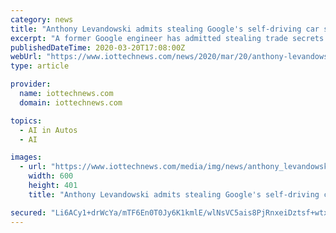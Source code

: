 ```yaml
---
category: news
title: "Anthony Levandowski admits stealing Google's self-driving car secrets"
excerpt: "A former Google engineer has admitted stealing trade secrets relating to the company's self-driving car work. Anthony Levandowski was accused of downloading thousands of proprietary files from Google in 2015 prior to leaving the company. One of the files downloaded by Levandowski to his personal laptop was called 'Chauffeur TL weekly updates ..."
publishedDateTime: 2020-03-20T17:08:00Z
webUrl: "https://www.iottechnews.com/news/2020/mar/20/anthony-levandowski-stealing-google-self-driving-car-secrets/"
type: article

provider:
  name: iottechnews.com
  domain: iottechnews.com

topics:
  - AI in Autos
  - AI

images:
  - url: "https://www.iottechnews.com/media/img/news/anthony_levandowski_google_uber_trade_secrets_self_driving_cars_autonomous_iot.png.600x600_q96.png"
    width: 600
    height: 401
    title: "Anthony Levandowski admits stealing Google's self-driving car secrets"

secured: "Li6ACy1+drWcYa/mTF6En0T0Jy6K1kmlE/wlNsVC5ais8PjRnxeiDztsf+wtx8gFRCFhgG58K6/KfDSYleZBy0v8Vz1YKWd5rpnJcSubDy0GFYz+nHzoaQC6GWjL3mv8yCXF78LmythHwsWCYJHxM/OXeEocBzfWdXdgK9toMDe0V9hfbOoeQixLxGas/nvwXwQ/7fQznZVIDmTMKi8HqkCYASdzhPZeQSDUOQNpCXqrKZFOnxiwrYJb1tOKzRylylhFRB7vuipfYiZMGNhVq8/5Fn2sQkpTUui9uagXePxF6EGx04r3HlX7EpTw7OSL;8+CC9+T/E7qAPkIZNcdyHA=="
---
```


